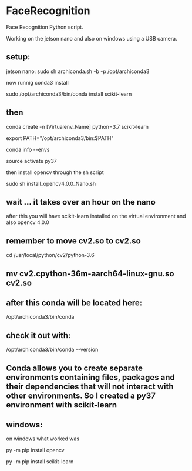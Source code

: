 # FaceRecognition
Face Recognition Python script.

Working on the jetson nano and also on windows using a USB camera.

## setup:
jetson nano:
sudo sh archiconda.sh -b -p /opt/archiconda3

 now runnig conda3 install 
 
 sudo /opt/archiconda3/bin/conda install scikit-learn

## then 
 conda create -n [Virtualenv_Name] python=3.7 scikit-learn
 
 export PATH="/opt/archiconda3/bin:$PATH"
 
 conda info --envs
 
 source activate py37
 
 then install opencv through the sh script
 
 sudo sh install_opencv4.0.0_Nano.sh

## wait ... it takes over an hour on the nano
 after this you will have scikit-learn installed on the virtual environment
 and also opencv 4.0.0

## remember to move cv2.so to cv2.so
 cd /usr/local/python/cv2/python-3.6

## mv cv2.cpython-36m-aarch64-linux-gnu.so cv2.so

## after this conda will be located here:
/opt/archiconda3/bin/conda

## check it out with:
/opt/archiconda3/bin/conda --version

## Conda allows you to create separate environments containing files, packages and their dependencies that will not interact with other environments. So I created a py37 environment with scikit-learn


## windows:
 on windows what worked was 
 
py -m pip install opencv

py -m pip install scikit-learn


